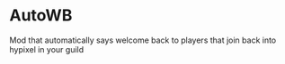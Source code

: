 # AutoWB
Mod that automatically says welcome back to players that join back into hypixel in your guild
